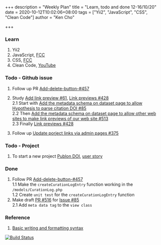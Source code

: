 +++
description = "Weekly Plan"
title = "Learn, todo and done 12-16/10/20"
date = 2020-10-12T10:02:06+08:00
tags = ["Yii2", "JavaScript", "CSS", "Clean Code"]
author = "Ken Cho"

+++  
### Learn
1. Yii2
2. JavaScript, [FCC](https://www.freecodecamp.org/learn/)
3. CSS, [FCC](https://www.freecodecamp.org/learn/)
4. Clean Code, [YouTube](https://www.youtube.com/watch?v=7EmboKQH8lM)

### Todo - Github issue
1. Follow up PR [Add-delete-button-#457](https://github.com/gigascience/gigadb-website/pull/503)  

2. Study [Add link preview #61](https://github.com/gigascience/gigadb-website/issues/61), [Link previews #428](https://github.com/gigascience/gigadb-website/issues/428)  
    2.1 Start with [Add the metadata schema on dataset page to allow Hypothesis to parse citation DOI #85](https://github.com/gigascience/gigadb-website/issues/85)  
    2.2 Then [Add the metadata schema on dataset page to allow other web sites to make link previews of our web site #513](https://github.com/gigascience/gigadb-website/issues/513)  
    2.3 Finally [Link previews #428](https://github.com/gigascience/gigadb-website/issues/428)  
3. Follow up [Update porject links via admin pages #375](https://github.com/gigascience/gigadb-website/issues/375)

### Todo - Project
1. To start a new project [Publon DOI](https://drive.google.com/file/d/1bCUUq86WwNko8u1JImGmj96s3Rqv0Ldj/view?usp=sharing), [user story](https://docs.google.com/document/d/1CopK9e9QclOd91WRN1LREEBefMDb5cWoHiElj3IfKLc/edit#heading=h.2b6t0w755r3s)  

### Done
1. Follow PR [Add-delete-button-#457](https://github.com/gigascience/gigadb-website/pull/503)  
    1.1 Make the `createCurationLogEntry` function working in the `/models/CurationLog.php`  
    1.2 Create `unit test` for the `createCurationLogEntry` function   
2. Make draft [PR #516](https://github.com/gigascience/gigadb-website/pull/516) for [Issue #85](https://github.com/gigascience/gigadb-website/issues/85)  
    2.1 Add `meta data tag` to the `view class`  
    
### Reference
1. [Basic writing and formatting syntax](https://docs.github.com/en/free-pro-team@latest/github/writing-on-github/basic-writing-and-formatting-syntax)


[![Build Status](https://travis-ci.org/kencho51/gigathing.svg?branch=master)](https://travis-ci.org/kencho51/gigathing)


